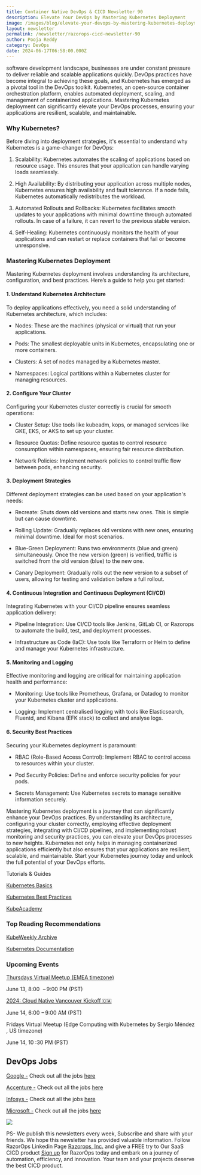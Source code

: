 ```yaml
---
title: Container Native DevOps & CICD Newsletter 90
description: Elevate Your DevOps by Mastering Kubernetes Deployment
image: /images/blog/elevate-your-devops-by-mastering-kubernetes-deployment.gif
layout: newsletter
permalink: /newsletter/razorops-cicd-newsletter-90
author: Pooja Reddy
category: DevOps
date: 2024-06-17T06:58:00.000Z
---
```

software development landscape, businesses are under constant pressure to deliver reliable and scalable applications quickly. DevOps practices have become integral to achieving these goals, and Kubernetes has emerged as a pivotal tool in the DevOps toolkit. Kubernetes, an open-source container orchestration platform, enables automated deployment, scaling, and management of containerized applications. Mastering Kubernetes deployment can significantly elevate your DevOps processes, ensuring your applications are resilient, scalable, and maintainable.

### Why Kubernetes?

Before diving into deployment strategies, it's essential to understand why Kubernetes is a game-changer for DevOps:

1.  Scalability: Kubernetes automates the scaling of applications based on resource usage. This ensures that your application can handle varying loads seamlessly.
    
2.  High Availability: By distributing your application across multiple nodes, Kubernetes ensures high availability and fault tolerance. If a node fails, Kubernetes automatically redistributes the workload.
    
3.  Automated Rollouts and Rollbacks: Kubernetes facilitates smooth updates to your applications with minimal downtime through automated rollouts. In case of a failure, it can revert to the previous stable version.
    
4.  Self-Healing: Kubernetes continuously monitors the health of your applications and can restart or replace containers that fail or become unresponsive.
    

### Mastering Kubernetes Deployment

Mastering Kubernetes deployment involves understanding its architecture, configuration, and best practices. Here’s a guide to help you get started:

#### 1. Understand Kubernetes Architecture

To deploy applications effectively, you need a solid understanding of Kubernetes architecture, which includes:

-   Nodes: These are the machines (physical or virtual) that run your applications.
    
-   Pods: The smallest deployable units in Kubernetes, encapsulating one or more containers.
    
-   Clusters: A set of nodes managed by a Kubernetes master.
    
-   Namespaces: Logical partitions within a Kubernetes cluster for managing resources.
    

#### 2. Configure Your Cluster

Configuring your Kubernetes cluster correctly is crucial for smooth operations:

-   Cluster Setup: Use tools like kubeadm, kops, or managed services like GKE, EKS, or AKS to set up your cluster.
    
-   Resource Quotas: Define resource quotas to control resource consumption within namespaces, ensuring fair resource distribution.
    
-   Network Policies: Implement network policies to control traffic flow between pods, enhancing security.
    

#### 3. Deployment Strategies

Different deployment strategies can be used based on your application's needs:

-   Recreate: Shuts down old versions and starts new ones. This is simple but can cause downtime.
    
-   Rolling Update: Gradually replaces old versions with new ones, ensuring minimal downtime. Ideal for most scenarios.
    
-   Blue-Green Deployment: Runs two environments (blue and green) simultaneously. Once the new version (green) is verified, traffic is switched from the old version (blue) to the new one.
    
-   Canary Deployment: Gradually rolls out the new version to a subset of users, allowing for testing and validation before a full rollout.
    

#### 4. Continuous Integration and Continuous Deployment (CI/CD)

Integrating Kubernetes with your CI/CD pipeline ensures seamless application delivery:

-   Pipeline Integration: Use CI/CD tools like Jenkins, GitLab CI, or Razorops to automate the build, test, and deployment processes.
    
-   Infrastructure as Code (IaC): Use tools like Terraform or Helm to define and manage your Kubernetes infrastructure.
    

#### 5. Monitoring and Logging

Effective monitoring and logging are critical for maintaining application health and performance:

-   Monitoring: Use tools like Prometheus, Grafana, or Datadog to monitor your Kubernetes cluster and applications.
    
-   Logging: Implement centralised logging with tools like Elasticsearch, Fluentd, and Kibana (EFK stack) to collect and analyse logs.
    

#### 6. Security Best Practices

Securing your Kubernetes deployment is paramount:

-   RBAC (Role-Based Access Control): Implement RBAC to control access to resources within your cluster.
    
-   Pod Security Policies: Define and enforce security policies for your pods.
    
-   Secrets Management: Use Kubernetes secrets to manage sensitive information securely.
    

  

Mastering Kubernetes deployment is a journey that can significantly enhance your DevOps practices. By understanding its architecture, configuring your cluster correctly, employing effective deployment strategies, integrating with CI/CD pipelines, and implementing robust monitoring and security practices, you can elevate your DevOps processes to new heights. Kubernetes not only helps in managing containerized applications efficiently but also ensures that your applications are resilient, scalable, and maintainable. Start your Kubernetes journey today and unlock the full potential of your DevOps efforts.

  

Tutorials & Guides

[Kubernetes Basics](https://kubernetes.io/docs/tutorials/kubernetes-basics/)

[Kubernetes Best Practices](https://kubernetesbestpractices.com/)

[KubeAcademy](https://kube.academy/)

### Top Reading Recommendations

[KubeWeekly Archive](https://www.cncf.io/kubeweekly/)

[Kubernetes Documentation](https://kubernetes.io/docs/home/)

### Upcoming Events

[Thursdays Virtual Meetup (EMEA timezone)](https://community.cncf.io/events/details/cncf-kubernetes-virtual-book-club-presents-thursdays-virtual-meetup-emea-timezone-2024-06-13/)

June 13, 8:00   – 9:00 PM (PST)

[2024: Cloud Native Vancouver Kickoff 🇨🇦](https://community.cncf.io/events/details/cncf-vancouver-presents-2024-cloud-native-vancouver-kickoff/)

June 14, 6:00  – 9:00 AM (PST)

Fridays Virtual Meetup (Edge Computing with Kubernetes by Sergio Méndez , US timezone)

June 14, 10 :30 PM (PST)

## DevOps Jobs

[Google -](https://www.linkedin.com/company/google/?lipi=urn%3Ali%3Apage%3Ad_flagship3_pulse_read%3BtLwZGVtSREOray97oBEZIA%3D%3D) Check out all the jobs [here](https://www.linkedin.com/jobs/search/?currentJobId=3396168535&f_C=1441&keywords=devops&refresh=true&lipi=urn%3Ali%3Apage%3Ad_flagship3_pulse_read%3BtLwZGVtSREOray97oBEZIA%3D%3D)

[Accenture -](https://www.linkedin.com/company/accenture/?lipi=urn%3Ali%3Apage%3Ad_flagship3_pulse_read%3BtLwZGVtSREOray97oBEZIA%3D%3D) Check out all the jobs [here](https://www.linkedin.com/jobs/search/?currentJobId=3422755785&f_C=1033&keywords=devops&refresh=true&lipi=urn%3Ali%3Apage%3Ad_flagship3_pulse_read%3BtLwZGVtSREOray97oBEZIA%3D%3D)

[Infosys -](https://www.linkedin.com/company/infosys/?lipi=urn%3Ali%3Apage%3Ad_flagship3_pulse_read%3BtLwZGVtSREOray97oBEZIA%3D%3D) Check out all the jobs [here](https://www.linkedin.com/jobs/search/?currentJobId=3418464712&f_C=1283&keywords=devops%20engineer&refresh=true&lipi=urn%3Ali%3Apage%3Ad_flagship3_pulse_read%3BtLwZGVtSREOray97oBEZIA%3D%3D)

[Microsoft -](https://www.linkedin.com/company/microsoft/?lipi=urn%3Ali%3Apage%3Ad_flagship3_pulse_read%3BtLwZGVtSREOray97oBEZIA%3D%3D) Check out all the jobs [here](https://www.linkedin.com/jobs/search/?currentJobId=3414477236&f_C=1035&keywords=devops&refresh=true&lipi=urn%3Ali%3Apage%3Ad_flagship3_pulse_read%3BtLwZGVtSREOray97oBEZIA%3D%3D)

![](https://lh7-us.googleusercontent.com/docsz/AD_4nXcbFElOb7qLtqE_Y0nO2bn2MESvTIZ9VhdxfBYDSDAErv4v1aOuPB7sNgK5Ud89LepTIy4BVY5eSjAMggRwB0RnYgT0R1sw6Ak3sZ2dKZt1jc5FwiGbTQViDpLuEel9UIFnMFllhgztyfPGgIHc2rzrLUSq?key=DolJBsYn1X8zMHIyAnLicQ)

PS- We publish this newsletters every week, Subscribe and share with your friends. We hope this newsletter has provided valuable information. Follow RazorOps Linkedin Page [Razorops, Inc.](https://www.linkedin.com/company/razorops/) and give a FREE try to Our SaaS CICD product [Sign up](https://dashboard.razorops.com/users/sign_up) for RazorOps today and embark on a journey of automation, efficiency, and innovation. Your team and your projects deserve the best CICD product.


